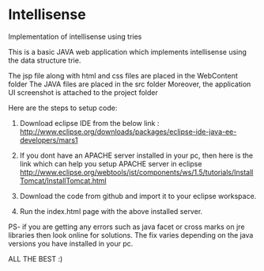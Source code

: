 # Intellisense
Implementation of intellisense using tries

This is a basic JAVA web application which implements intellisense using the data structure trie. 

The jsp file along with html and css files are placed in the WebContent folder
The JAVA files are placed in the src folder
Moreover, the application UI screenshot is attached to the project folder


Here are the steps to setup code:

1) Download eclipse IDE from the below link :
http://www.eclipse.org/downloads/packages/eclipse-ide-java-ee-developers/mars1

2) If you dont have an APACHE server installed in your pc, then here is the link which can help you setup APACHE server in eclipse
http://www.eclipse.org/webtools/jst/components/ws/1.5/tutorials/InstallTomcat/InstallTomcat.html

3) Download the code from github and import it to your eclipse workspace.

4) Run the index.html page with the above installed server.

PS- if you are getting any errors such as java facet or cross marks on jre libraries then look online for solutions.
The fix varies depending on the java versions you have installed in your pc.

ALL THE BEST :)
